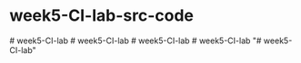 # week5-CI-lab-src-code
#   w e e k 5 - C I - l a b  
 #   w e e k 5 - C I - l a b  
 #   w e e k 5 - C I - l a b  
 #   w e e k 5 - C I - l a b  
 "# week5-CI-lab" 
